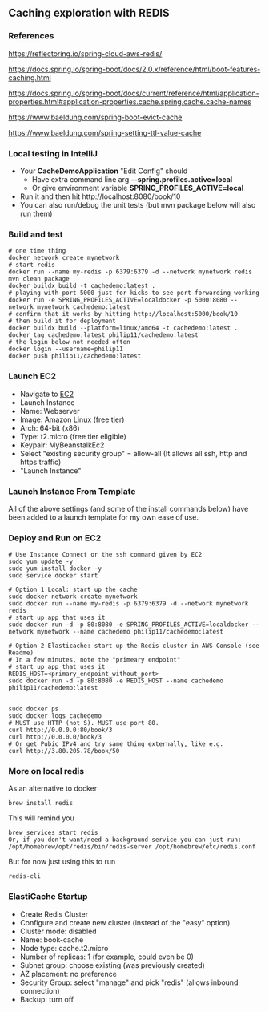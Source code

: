 ## Caching exploration with REDIS

### References
https://reflectoring.io/spring-cloud-aws-redis/

https://docs.spring.io/spring-boot/docs/2.0.x/reference/html/boot-features-caching.html

https://docs.spring.io/spring-boot/docs/current/reference/html/application-properties.html#application-properties.cache.spring.cache.cache-names

https://www.baeldung.com/spring-boot-evict-cache

https://www.baeldung.com/spring-setting-ttl-value-cache


### Local testing in IntelliJ
* Your **CacheDemoApplication** "Edit Config" should 
  * Have extra command line arg **--spring.profiles.active=local**
  * Or give environment 
  variable **SPRING_PROFILES_ACTIVE=local**
* Run it and then hit http://localhost:8080/book/10
* You can also run/debug the unit tests (but mvn package below will also run them)


### Build and test 
```
# one time thing
docker network create mynetwork
# start redis
docker run --name my-redis -p 6379:6379 -d --network mynetwork redis
mvn clean package
docker buildx build -t cachedemo:latest .
# playing with port 5000 just for kicks to see port forwarding working
docker run -e SPRING_PROFILES_ACTIVE=localdocker -p 5000:8080 --network mynetwork cachedemo:latest
# confirm that it works by hitting http://localhost:5000/book/10
# then build it for deployment
docker buildx build --platform=linux/amd64 -t cachedemo:latest .
docker tag cachedemo:latest philip11/cachedemo:latest
# the login below not needed often
docker login --username=philip11
docker push philip11/cachedemo:latest
```

### Launch EC2
* Navigate to [EC2](https://us-east-1.console.aws.amazon.com/ec2/home?region=us-east-1) 
* Launch Instance
* Name: Webserver
* Image: Amazon Linux (free tier)
* Arch: 64-bit (x86)
* Type: t2.micro (free tier eligible)
* Keypair: MyBeanstalkEc2
* Select "existing security group" = allow-all
  (It allows all ssh, http and https traffic)
* "Launch Instance"

### Launch Instance From Template
All of the above settings (and some of the install commands below)
have been added to a launch template for my own ease of use.

### Deploy and Run on EC2
```
# Use Instance Connect or the ssh command given by EC2
sudo yum update -y
sudo yum install docker -y
sudo service docker start

# Option 1 Local: start up the cache
sudo docker network create mynetwork
sudo docker run --name my-redis -p 6379:6379 -d --network mynetwork redis
# start up app that uses it
sudo docker run -d -p 80:8080 -e SPRING_PROFILES_ACTIVE=localdocker --network mynetwork --name cachedemo philip11/cachedemo:latest

# Option 2 Elasticache: start up the Redis cluster in AWS Console (see Readme)
# In a few minutes, note the "primeary endpoint"
# start up app that uses it
REDIS_HOST=<primary_endpoint_without_port>
sudo docker run -d -p 80:8080 -e REDIS_HOST --name cachedemo philip11/cachedemo:latest


sudo docker ps
sudo docker logs cachedemo
# MUST use HTTP (not S). MUST use port 80.
curl http://0.0.0.0:80/book/3
curl http://0.0.0.0/book/3
# Or get Pubic IPv4 and try same thing externally, like e.g.
curl http://3.80.205.78/book/50
```

### More on local redis
As an alternative to docker
```
brew install redis
```
This will remind you
```
brew services start redis
Or, if you don't want/need a background service you can just run:
/opt/homebrew/opt/redis/bin/redis-server /opt/homebrew/etc/redis.conf
```
But for now just using this to run
```
redis-cli
```

### ElastiCache Startup
* Create Redis Cluster
* Configure and create new cluster (instead of the "easy" option)
* Cluster mode: disabled
* Name: book-cache
* Node type: cache.t2.micro
* Number of replicas: 1 (for example, could even be 0)
* Subnet group: choose existing (was previously created)
* AZ placement: no preference
* Security Group: select "manage" and pick "redis" (allows inbound connection)
* Backup: turn off
